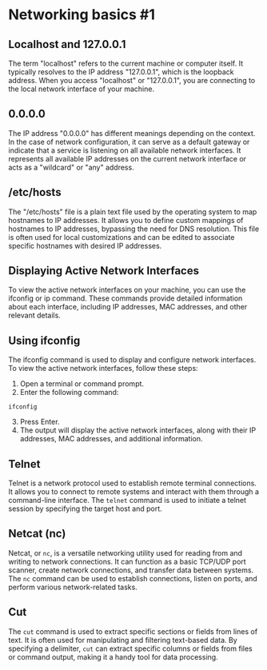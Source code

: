 # Networking basics #1

## Localhost and 127.0.0.1

The term "localhost" refers to the current machine or computer itself. It typically resolves to the IP address "127.0.0.1", which is the loopback address. When you access "localhost" or "127.0.0.1", you are connecting to the local network interface of your machine.

## 0.0.0.0

The IP address "0.0.0.0" has different meanings depending on the context. In the case of network configuration, it can serve as a default gateway or indicate that a service is listening on all available network interfaces. It represents all available IP addresses on the current network interface or acts as a "wildcard" or "any" address.

## /etc/hosts

The "/etc/hosts" file is a plain text file used by the operating system to map hostnames to IP addresses. It allows you to define custom mappings of hostnames to IP addresses, bypassing the need for DNS resolution. This file is often used for local customizations and can be edited to associate specific hostnames with desired IP addresses.

## Displaying Active Network Interfaces

To view the active network interfaces on your machine, you can use the ifconfig or ip command. These commands provide detailed information about each interface, including IP addresses, MAC addresses, and other relevant details.

## Using ifconfig

The ifconfig command is used to display and configure network interfaces. To view the active network interfaces, follow these steps:

1. Open a terminal or command prompt.
2. Enter the following command:

```
ifconfig
```

3. Press Enter.
4. The output will display the active network interfaces, along with their IP addresses, MAC addresses, and additional information.

## Telnet

Telnet is a network protocol used to establish remote terminal connections. It allows you to connect to remote systems and interact with them through a command-line interface. The `telnet` command is used to initiate a telnet session by specifying the target host and port.

## Netcat (nc)

Netcat, or `nc`, is a versatile networking utility used for reading from and writing to network connections. It can function as a basic TCP/UDP port scanner, create network connections, and transfer data between systems. The `nc` command can be used to establish connections, listen on ports, and perform various network-related tasks.

## Cut

The `cut` command is used to extract specific sections or fields from lines of text. It is often used for manipulating and filtering text-based data. By specifying a delimiter, `cut` can extract specific columns or fields from files or command output, making it a handy tool for data processing.
